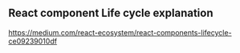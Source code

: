 ## React component Life cycle explanation
https://medium.com/react-ecosystem/react-components-lifecycle-ce09239010df
